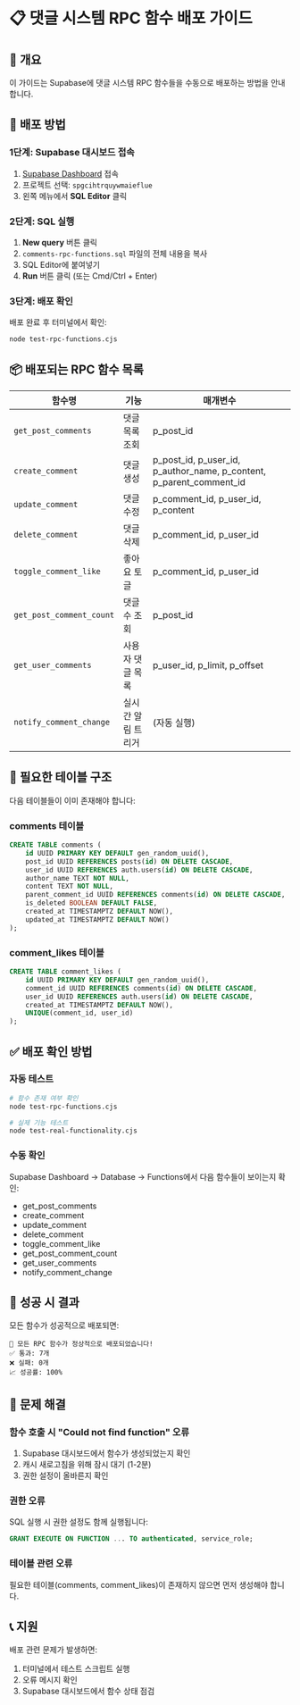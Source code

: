 # 📋 댓글 시스템 RPC 함수 배포 가이드

## 🎯 개요

이 가이드는 Supabase에 댓글 시스템 RPC 함수들을 수동으로 배포하는 방법을 안내합니다.

## 🚀 배포 방법

### 1단계: Supabase 대시보드 접속

1. [Supabase Dashboard](https://supabase.com/dashboard) 접속
2. 프로젝트 선택: `spgcihtrquywmaieflue`
3. 왼쪽 메뉴에서 **SQL Editor** 클릭

### 2단계: SQL 실행

1. **New query** 버튼 클릭
2. `comments-rpc-functions.sql` 파일의 전체 내용을 복사
3. SQL Editor에 붙여넣기
4. **Run** 버튼 클릭 (또는 Cmd/Ctrl + Enter)

### 3단계: 배포 확인

배포 완료 후 터미널에서 확인:

```bash
node test-rpc-functions.cjs
```

## 📦 배포되는 RPC 함수 목록

| 함수명 | 기능 | 매개변수 |
|--------|------|----------|
| `get_post_comments` | 댓글 목록 조회 | p_post_id |
| `create_comment` | 댓글 생성 | p_post_id, p_user_id, p_author_name, p_content, p_parent_comment_id |
| `update_comment` | 댓글 수정 | p_comment_id, p_user_id, p_content |
| `delete_comment` | 댓글 삭제 | p_comment_id, p_user_id |
| `toggle_comment_like` | 좋아요 토글 | p_comment_id, p_user_id |
| `get_post_comment_count` | 댓글 수 조회 | p_post_id |
| `get_user_comments` | 사용자 댓글 목록 | p_user_id, p_limit, p_offset |
| `notify_comment_change` | 실시간 알림 트리거 | (자동 실행) |

## 🔧 필요한 테이블 구조

다음 테이블들이 이미 존재해야 합니다:

### comments 테이블
```sql
CREATE TABLE comments (
    id UUID PRIMARY KEY DEFAULT gen_random_uuid(),
    post_id UUID REFERENCES posts(id) ON DELETE CASCADE,
    user_id UUID REFERENCES auth.users(id) ON DELETE CASCADE,
    author_name TEXT NOT NULL,
    content TEXT NOT NULL,
    parent_comment_id UUID REFERENCES comments(id) ON DELETE CASCADE,
    is_deleted BOOLEAN DEFAULT FALSE,
    created_at TIMESTAMPTZ DEFAULT NOW(),
    updated_at TIMESTAMPTZ DEFAULT NOW()
);
```

### comment_likes 테이블
```sql
CREATE TABLE comment_likes (
    id UUID PRIMARY KEY DEFAULT gen_random_uuid(),
    comment_id UUID REFERENCES comments(id) ON DELETE CASCADE,
    user_id UUID REFERENCES auth.users(id) ON DELETE CASCADE,
    created_at TIMESTAMPTZ DEFAULT NOW(),
    UNIQUE(comment_id, user_id)
);
```

## ✅ 배포 확인 방법

### 자동 테스트
```bash
# 함수 존재 여부 확인
node test-rpc-functions.cjs

# 실제 기능 테스트
node test-real-functionality.cjs
```

### 수동 확인
Supabase Dashboard → Database → Functions에서 다음 함수들이 보이는지 확인:
- get_post_comments
- create_comment
- update_comment
- delete_comment
- toggle_comment_like
- get_post_comment_count
- get_user_comments
- notify_comment_change

## 🎉 성공 시 결과

모든 함수가 성공적으로 배포되면:

```
🎉 모든 RPC 함수가 정상적으로 배포되었습니다!
✅ 통과: 7개
❌ 실패: 0개
📈 성공률: 100%
```

## 🔧 문제 해결

### 함수 호출 시 "Could not find function" 오류
1. Supabase 대시보드에서 함수가 생성되었는지 확인
2. 캐시 새로고침을 위해 잠시 대기 (1-2분)
3. 권한 설정이 올바른지 확인

### 권한 오류
SQL 실행 시 권한 설정도 함께 실행됩니다:
```sql
GRANT EXECUTE ON FUNCTION ... TO authenticated, service_role;
```

### 테이블 관련 오류
필요한 테이블(comments, comment_likes)이 존재하지 않으면 먼저 생성해야 합니다.

## 📞 지원

배포 관련 문제가 발생하면:
1. 터미널에서 테스트 스크립트 실행
2. 오류 메시지 확인
3. Supabase 대시보드에서 함수 상태 점검